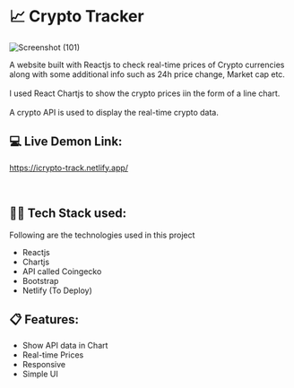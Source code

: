 
# :chart_with_upwards_trend: Crypto Tracker
![Screenshot (101)](https://user-images.githubusercontent.com/97867019/163273049-db383553-8415-4308-a621-bb7dff68fdab.png)


A website built with Reactjs to check real-time prices of Crypto currencies along with some additional info such as 24h price change, Market cap etc. <br /><br />
I used React Chartjs to show the crypto prices iin the form of a line chart. <br /><br />
A crypto API is used to display the real-time crypto data.

## 💻 Live Demon Link:
https://icrypto-track.netlify.app/

<br>

## 👨‍💻 Tech Stack used:

Following are the technologies used in this project

- Reactjs
- Chartjs
- API called Coingecko
- Bootstrap 
- Netlify (To Deploy)

## :clipboard: Features:

- Show API data in Chart
- Real-time Prices
- Responsive
- Simple UI


